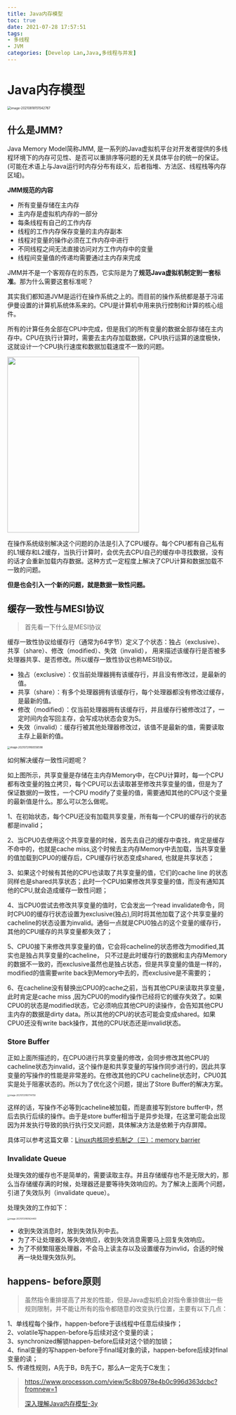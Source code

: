 ```yaml
---
title: Java内存模型
toc: true
date: 2021-07-28 17:57:51
tags:  
- 多线程
- JVM
categories: [Develop Lan,Java,多线程与并发]
---
```

# Java内存模型

<img src="https://xcu-oss.oss-cn-beijing.aliyuncs.com/image/gao/image-20210818151542767.png" alt="image-20210818151542767" style="zoom:50%;" />

## 什么是JMM?

Java Memory Model简称JMM, 是一系列的Java虚拟机平台对开发者提供的多线程环境下的内存可见性、是否可以重排序等问题的无关具体平台的统一的保证。(可能在术语上与Java运行时内存分布有歧义，后者指堆、方法区、线程栈等内存区域)。

 **JMM规范的内容**  

- 所有变量存储在主内存  
- 主内存是虚拟机内存的一部分
- 每条线程有自己的工作内存
- 线程的工作内存保存变量的主内存副本
- 线程对变量的操作必须在工作内存中进行
- 不同线程之间无法直接访问对方工作内存中的变量
- 线程间变量值的传递均需要通过主内存来完成


JMM并不是一个客观存在的东西，它实际是为了**规范Java虚拟机制定到一套标准**。那为什么需要这套标准呢？ 

其实我们都知道JVM是运行在操作系统之上的。而目前的操作系统都是基于冯诺伊曼设置的计算机系统体系来的。CPU是计算机中用来执行控制和计算的核心组件。

所有的计算任务全部在CPU中完成，但是我们的所有变量的数据全部存储在主内存中。CPU在执行计算时，需要去主内存加载数据，CPU执行运算的速度极快，这就设计一个CPU执行速度和数据加载速度不一致的问题。   

<img src= "https://user-gold-cdn.xitu.io/2018/2/7/1616dcd4cfc4f98c?imageView2/0/w/1280/h/960/ignore-error/1" width = "300" height = "400" align=center />

 在操作系统级别解决这个问题的办法是引入了CPU缓存。每个CPU都有自己私有的L1缓存和L2缓存，当执行计算时，会优先去CPU自己的缓存中寻找数据，没有的话才会重新加载内存数据。这种方式一定程度上解决了CPU计算和数据加载不一致的问题。    

**但是也会引入一个新的问题，就是数据一致性问题。**  

## 缓存一致性与MESI协议

> 首先看一下什么是MESI协议

缓存一致性协议给缓存行（通常为64字节）定义了个状态：独占（exclusive）、共享（share）、修改（modified）、失效（invalid），
用来描述该缓存行是否被多处理器共享、是否修改。所以缓存一致性协议也称MESI协议。

- 独占（exclusive）：仅当前处理器拥有该缓存行，并且没有修改过，是最新的值。
- 共享（share）：有多个处理器拥有该缓存行，每个处理器都没有修改过缓存，是最新的值。
- 修改（modified）：仅当前处理器拥有该缓存行，并且缓存行被修改过了，一定时间内会写回主存，会写成功状态会变为S。
- 失效（invalid）：缓存行被其他处理器修改过，该值不是最新的值，需要读取主存上最新的值。


<img src="https://xcu-oss.oss-cn-beijing.aliyuncs.com/image/gao/image-20210729160558598.png" alt="image-20210729160558598" style="zoom:40%;" />      

如何解决缓存一致性问题呢？

如上图所示，共享变量是存储在主内存Memory中，在CPU计算时，每一个CPU都有改变量的独立拷贝，每个CPU可以去读取甚至修改共享变量的值，但是为了保证数据的一致性，一个CPU modify了变量的值，需要通知其他的CPU这个变量的最新值是什么。那么可以怎么做呢。

1、在初始状态，每个CPU还没有加载共享变量，所有每一个CPU的缓存行的状态都是invalid；  

2、当CPU0去使用这个共享变量的时候，首先去自己的缓存中查找，肯定是缓存不命中的，也就是cache miss,这个时候去主内存Memory中去加载，当共享变量的值加载到CPU0的缓存后，CPU缓存行状态变成shared,  也就是共享状态；  

3、如果这个时候有其他的CPU也读取了共享变量的值，它们的cache line 的状态同样也是shared共享状态；此时一个CPU如果修改共享变量的值，而没有通知其他的CPU,就会造成缓存一致性问题；

4、当CPU0尝试去修改共享变量的值时，它会发出一个read invalidate命令，同时CPU0的缓存行状态设置为exclusive(独占),同时将其他加载了这个共享变量的cacheline的状态设置为invalid。通俗一点就是CPU0独占的这个变量的缓存行，其他的CPU缓存的共享变量都失效了； 

5、CPU0接下来修改共享变量的值，它会将cacheline的状态修改为modified,其实也是独占共享变量的cacheline，
只不过是此时缓存行的数据和主内存Memory的数据不一致的，而exclusive虽然也是独占状态，但是共享变量的值是一样的，modified的值需要write back到Memory中去的，而exclusive是不需要的； 

6、在cacheline没有替换出CPU0的cache之前，当有其他CPU来读取共享变量，此时肯定是cache miss ,因为CPU0的modify操作已经将它的缓存失效了。如果CPU0的状态是modified状态，它必须响应其他CPU的读操作，会告知其他CPU主内存的数据是dirty data。所以其他的CPU的状态可能会变成shared。如果CPU0还没有write back操作，其他的CPU状态还是invalid状态。

### Store Buffer

正如上面所描述的，在CPU0进行共享变量的修改，会同步修改其他CPU的cacheline状态为invalid，这个操作是和共享变量的写操作同步进行的，因此共享变量的写操作的性能是非常差的。在修改其他的CPU cacheline状态时，CPU0其实是处于阻塞状态的。所以为了优化这个问题，提出了Store Buffer的解决方案。

<img src="https://xcu-oss.oss-cn-beijing.aliyuncs.com/image/gao/image-20210729161714758.png" alt="image-20210729161714758" style="zoom:33%;" />

这样的话，写操作不必等到cacheline被加载，而是直接写到store buffer中，然后去执行后续的操作。由于是store buffer相当于是异步处理，在这里可能会出现因为并发执行导致的执行执行交叉问题，具体解决方法是依赖于内存屏障。  

具体可以参考这篇文章：[Linux内核同步机制之（三）：memory barrier](http://www.wowotech.net/kernel_synchronization/memory-barrier.html)  

### Invalidate Queue

处理失效的缓存也不是简单的，需要读取主存。并且存储缓存也不是无限大的，那么当存储缓存满的时候，处理器还是要等待失效响应的。为了解决上面两个问题，引进了失效队列（invalidate queue）。

处理失效的工作如下：

<img src="https://xcu-oss.oss-cn-beijing.aliyuncs.com/image/gao/image-20210729161824400.png" alt="image-20210729161824400" style="zoom:33%;" />


- 收到失效消息时，放到失效队列中去。
- 为了不让处理器久等失效响应，收到失效消息需要马上回复失效响应。
- 为了不频繁阻塞处理器，不会马上读主存以及设置缓存为invlid，合适的时候再一块处理失效队列。


## happens- before原则
> 虽然指令重排提高了并发的性能，但是Java虚拟机会对指令重排做出一些规则限制，并不能让所有的指令都随意的改变执行位置，主要有以下几点：    

1、单线程每个操作，happen-before于该线程中任意后续操作；  
2、volatile写happen-before与后续对这个变量的读；  
3、synchronized解锁happen-before后续对这个锁的加锁；  
4、final变量的写happen-before于final域对象的读，happen-before后续对final变量的读；  
5、传递性规则，A先于B，B先于C，那么A一定先于C发生；  



> https://www.processon.com/view/5c8b0978e4b0c996d363dcbc?fromnew=1
>
> [深入理解Java内存模型-3y](https://mp.weixin.qq.com/s?__biz=MzU4NzA3MTc5Mg==&mid=2247484606&idx=1&sn=42212c0ac1c123ebee1903d07f88b6db&chksm=fdf0ece1ca8765f7e623d2a3d19ff637d8f2449db0dea2bb63d87e11f63b482cf16c0a007faf&token=2087444891&lang=zh_CN&scene=21#wechat_redirect)
